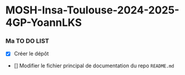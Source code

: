 # MOSH-Insa-Toulouse-2024-2025-4GP-YoannLKS

### Ma TO DO LIST ###

- [X] Créer le dépôt
- [] Modifier le fichier principal de documentation du repo `README.md`
